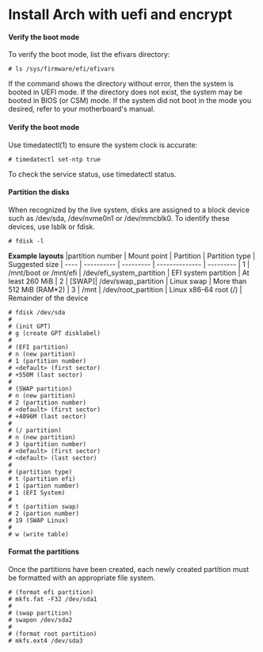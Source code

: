 # Install Arch with uefi and encrypt

#### Verify the boot mode
To verify the boot mode, list the efivars directory:
```
# ls /sys/firmware/efi/efivars
```
If the command shows the directory without error, then the system is booted in UEFI mode. If the directory does not exist, the system may be booted in BIOS (or CSM) mode. If the system did not boot in the mode you desired, refer to your motherboard's manual.

#### Verify the boot mode
Use timedatectl(1) to ensure the system clock is accurate:
```
# timedatectl set-ntp true
```
To check the service status, use timedatectl status.

#### Partition the disks
When recognized by the live system, disks are assigned to a block device such as /dev/sda, /dev/nvme0n1 or /dev/mmcblk0. To identify these devices, use lsblk or fdisk.
```
# fdisk -l
```
**Example layouts**
|partition number | Mount point | Partition | Partition type | Suggested size
| ---- | ----------  | --------- | -------------- | --------- 
| 1 | /mnt/boot or /mnt/efi |	/dev/efi_system_partition	| EFI system partition |	At least 260 MiB
| 2 | [SWAP]| /dev/swap_partition	| Linux swap	| More than 512 MiB (RAM*2)
| 3 | /mnt |	/dev/root_partition	| Linux x86-64 root (/)	| Remainder of the device

```
# fdisk /dev/sda
#
# (init GPT)
# g (create GPT disklabel)
#
# (EFI partition)
# n (new partition)
# 1 (partition number)
# <default> (first sector)
# +550M (last sector)
#
# (SWAP partition)
# n (new partition)
# 2 (partition number)
# <default> (first sector)
# +4096M (last sector)
#
# (/ partition)
# n (new partition)
# 3 (partition number)
# <default> (first sector)
# <default> (last sector)
#
# (partition type)
# t (partition efi)
# 1 (partion number)
# 1 (EFI System)
#
# t (partition swap)
# 2 (partion number)
# 19 (SWAP Linux)
# 
# w (write table)
```

#### Format the partitions
Once the partitions have been created, each newly created partition must be formatted with an appropriate file system. 
```
# (format efi partition)
# mkfs.fat -F32 /dev/sda1
#
# (swap partition)
# swapon /dev/sda2
# 
# (format root partition)
# mkfs.ext4 /dev/sda3
```


